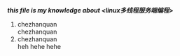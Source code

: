 ___this file is my knowledge about <linux多线程服务端编程>___

1. chezhanquan  
   chezhanquan   
2. chezhanquan   
       heh
       hehe
       hehe
    
